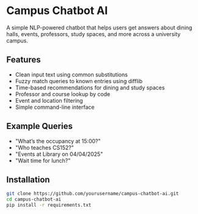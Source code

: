 # Campus Chatbot AI 

A simple NLP-powered chatbot that helps users get answers about dining halls, events, professors, study spaces, and more across a university campus.

##  Features

- Clean input text using common substitutions
- Fuzzy match queries to known entries using difflib
- Time-based recommendations for dining and study spaces
- Professor and course lookup by code
- Event and location filtering
- Simple command-line interface

##  Example Queries

- "What’s the occupancy at 15:00?"
- "Who teaches CS152?"
- "Events at Library on 04/04/2025"
- "Wait time for lunch?"

##  Installation

```bash
git clone https://github.com/yourusername/campus-chatbot-ai.git
cd campus-chatbot-ai
pip install -r requirements.txt

